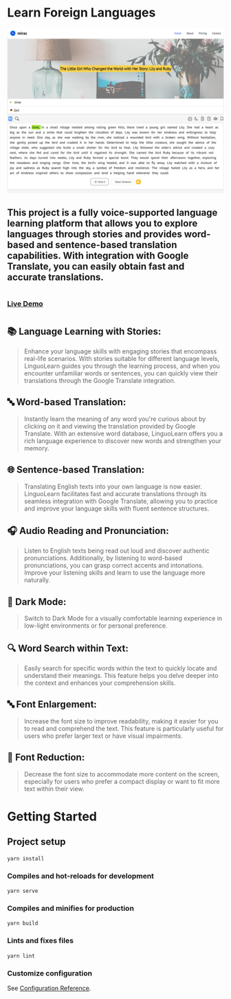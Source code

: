 # Learn Foreign Languages

![image](/src/assets/ss.png)

## **This project is a fully voice-supported language learning platform that allows you to explore languages through stories and provides word-based and sentence-based translation capabilities. With integration with Google Translate, you can easily obtain fast and accurate translations.**

#

### **[Live Demo](https://learn-languages-with-stories.vercel.app/)**

#

## 📚 **Language Learning with Stories:**

> Enhance your language skills with engaging stories that encompass real-life scenarios. With stories suitable for different language levels, LinguoLearn guides you through the learning process, and when you encounter unfamiliar words or sentences, you can quickly view their translations through the Google Translate integration.

## 🔤 **Word-based Translation:**

> Instantly learn the meaning of any word you're curious about by clicking on it and viewing the translation provided by Google Translate. With an extensive word database, LinguoLearn offers you a rich language experience to discover new words and strengthen your memory.

## 🌐 **Sentence-based Translation:**

> Translating English texts into your own language is now easier. LinguoLearn facilitates fast and accurate translations through its seamless integration with Google Translate, allowing you to practice and improve your language skills with fluent sentence structures.

## 🎧 **Audio Reading and Pronunciation:**

> Listen to English texts being read out loud and discover authentic pronunciations. Additionally, by listening to word-based pronunciations, you can grasp correct accents and intonations. Improve your listening skills and learn to use the language more naturally.

## 🌙 **Dark Mode:**

> Switch to Dark Mode for a visually comfortable learning experience in low-light environments or for personal preference.

## 🔍 **Word Search within Text:**

> Easily search for specific words within the text to quickly locate and understand their meanings. This feature helps you delve deeper into the context and enhances your comprehension skills.

## 🔤 **Font Enlargement:**

> Increase the font size to improve readability, making it easier for you to read and comprehend the text. This feature is particularly useful for users who prefer larger text or have visual impairments.

## 🔡 **Font Reduction:**

> Decrease the font size to accommodate more content on the screen, especially for users who prefer a compact display or want to fit more text within their view.

#

# Getting Started

## Project setup

```
yarn install
```

### Compiles and hot-reloads for development

```
yarn serve
```

### Compiles and minifies for production

```
yarn build
```

### Lints and fixes files

```
yarn lint
```

### Customize configuration

See [Configuration Reference](https://cli.vuejs.org/config/).
